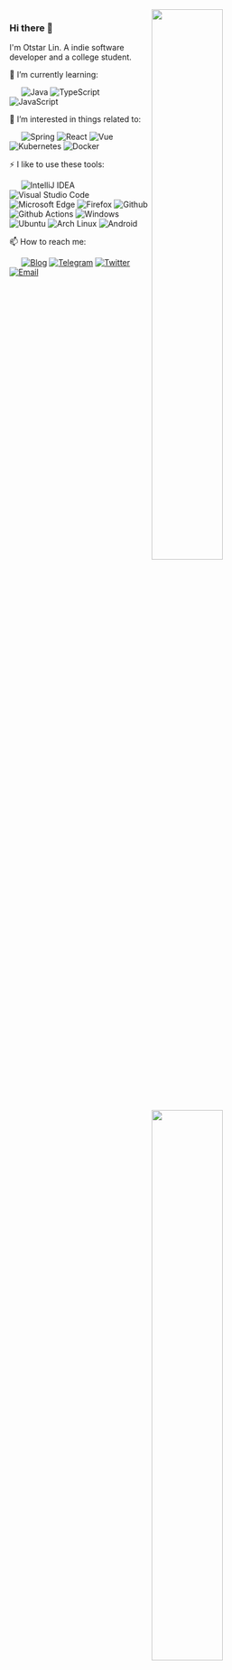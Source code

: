 <a href="https://github.com/senkorl?tab=repositories">
  <img width="50%" align="right" src="https://github-readme-stats.vercel.app/api?username=senkorl&count_private=true&show_icons=true" />
</a>

<a href="https://profile.codersrank.io/user/senkorl/">
  <img width="50%" align="right" src="https://cr-skills-chart-widget.azurewebsites.net/api/api?username=senkorl&skills=Java,CSS,JSON,HTML,JavaScript,Kotlin,Less,PHP,Python,SCSS,Shell,TypeScript,Vue" />
</a>

### Hi there 👋

I'm Otstar Lin. A indie software developer and a college student.

🌱 I’m currently learning:

&ensp;&ensp;&ensp;![Java](https://img.shields.io/badge/-Java-007396?style=flat-square&logo=Java&logoColor=fff) ![TypeScript](https://img.shields.io/badge/-TypeScript-007ACC?style=flat-square&logo=TypeScript&logoColor=fff) ![JavaScript](https://img.shields.io/badge/-JavaScript-F7DF1E?style=flat-square&logo=JavaScript&logoColor=000)

🎉 I’m interested in things related to:

&ensp;&ensp;&ensp;![Spring](https://img.shields.io/badge/-Spring-6DB33F?style=flat-square&logo=Spring&logoColor=fff) ![React](https://img.shields.io/badge/-React-61DAFB?style=flat-square&logo=React&logoColor=000) ![Vue](https://img.shields.io/badge/-Vue-4FC08D?style=flat-square&logo=Vue.js&logoColor=fff) ![Kubernetes](https://img.shields.io/badge/-Kubernetes-326CE5?style=flat-square&logo=Kubernetes&logoColor=fff) ![Docker](https://img.shields.io/badge/-Docker-2496ED?style=flat-square&logo=Docker&logoColor=fff)

⚡ I like to use these  tools:

&ensp;&ensp;&ensp;![IntelliJ IDEA](https://img.shields.io/badge/-IntelliJ%20IDEA-000000?style=flat-square&logo=IntelliJ%20IDEA&logoColor=fff) ![Visual Studio Code](https://img.shields.io/badge/-Visual%20Studio%20Code-007ACC?style=flat-square&logo=Visual%20Studio%20Code&logoColor=fff) ![Microsoft Edge](https://img.shields.io/badge/-Microsoft%20Edge-0078D7?style=flat-square&logo=Microsoft%20Edge&logoColor=fff) ![Firefox](https://img.shields.io/badge/-Firefox-FF7139?style=flat-square&logo=Firefox&logoColor=fff) ![Github](https://img.shields.io/badge/-Github-181717?style=flat-square&logo=Github&logoColor=fff) ![Github Actions](https://img.shields.io/badge/-Github%20Actions-2088FF?style=flat-square&logo=Github%20Actions&logoColor=fff) ![Windows](https://img.shields.io/badge/-Windows-0078D6?style=flat-square&logo=Windows&logoColor=fff) ![Ubuntu](https://img.shields.io/badge/-Ubuntu-E95420?style=flat-square&logo=Ubuntu&logoColor=fff) ![Arch Linux](https://img.shields.io/badge/-Arch%20Linux-1793D1?style=flat-square&logo=Arch%20Linux&logoColor=fff) ![Android](https://img.shields.io/badge/-Android-3DDC84?style=flat-square&logo=Android&logoColor=fff)

📫 How to reach me: 

&ensp;&ensp;&ensp;[![Blog](https://img.shields.io/badge/-https://senkorl.gitee.io-4B8BF5?style=flat-square&logo=Blogger&logoColor=fff)](https://senkorl.gitee.io) [![Telegram](https://img.shields.io/badge/-https://t.me/senkorl-2CA5E0?style=flat-square&logo=Telegram&logoColor=fff)](https://t.me/senkorl) [![Twitter](https://img.shields.io/badge/-https://twitter.com/senkorl-1DA1F2?style=flat-square&logo=Twitter&logoColor=fff)](https://twitter.com/senkorl) [![Email](https://img.shields.io/badge/-i@senkorl77@gmail.com-D14836?style=flat-square&logo=Gmail&logoColor=fff)](mailto:senkorl77@gmail.com)

